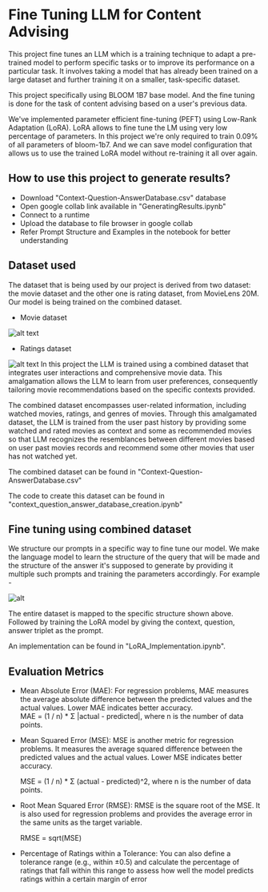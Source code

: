 # Fine Tuning LLM for Content Advising

This project fine tunes an LLM which is a training technique to adapt a pre-trained model to perform specific tasks or to improve its performance on a particular task. It involves taking a model that has already been trained on a large dataset and further training it on a smaller, task-specific dataset.

This project specifically using BLOOM 1B7 base model. And the fine tuning is done for the task of content advising based on a user's previous data.

We've implemented parameter efficient fine-tuning (PEFT) using Low-Rank Adaptation (LoRA). LoRA allows to fine tune the LM using very low percentage of parameters. In this project we're only required to train 0.09% of all parameters of bloom-1b7. And we can save model configuration that allows us to use the trained LoRA model without re-training it all over again.

## How to use this project to generate results?

 - Download "Context-Question-AnswerDatabase.csv" database
 - Open google collab link available in "GeneratingResults.ipynb"
 - Connect to a runtime
 - Upload the database to file browser in google collab
 - Refer Prompt Structure and Examples in the notebook for better understanding


## Dataset used

The dataset that is being used by our project is derived from two dataset: the movie dataset and the other one is rating dataset, from MovieLens 20M. Our model is being trained on the combined dataset.

 - Movie dataset




![alt text](https://i.ibb.co/SXPMZTj/image.png)



 - Ratings dataset




![alt text](https://i.ibb.co/W398TX2/image.png)
In this project the LLM is trained using a combined dataset that integrates user interactions and comprehensive movie data. This amalgamation allows the LLM to learn from user preferences, consequently tailoring movie recommendations based on the specific contexts provided.

The combined dataset encompasses user-related information, including watched movies, ratings, and genres of movies. Through this amalgamated dataset, the LLM is trained from the user past history by providing some watched and rated movies as context and some as recommended movies so that LLM recognizes the resemblances between different movies based on user past movies records and recommend some other movies that user has not watched yet.

The combined dataset can be found in "Context-Question-AnswerDatabase.csv"

The code to create this dataset can be found in "context_question_answer_database_creation.ipynb"
## Fine tuning using combined dataset

We structure our prompts in a specific way to fine tune our model. We make the language model to learn the structure of the query that will be made and the structure of the answer it's supposed to generate by providing it multiple such prompts and training the parameters accordingly. For example - 

![alt](https://i.ibb.co/2K1zyrZ/image.png)

The entire dataset is mapped to the specific structure shown above. Followed by training the LoRA model by giving the context, question, answer triplet as the prompt.

An implementation can be found in "LoRA_Implementation.ipynb".
## Evaluation Metrics

 - Mean Absolute Error (MAE): For regression problems, MAE measures the average absolute difference between the predicted values and the actual values. Lower MAE indicates better accuracy.    
    MAE = (1 / n) * Σ |actual - predicted|, where n is the number  of data points.

 - Mean Squared Error (MSE): MSE is another metric for regression problems. It measures the average squared difference between the predicted values and the actual values. Lower MSE indicates better accuracy.
    
    MSE = (1 / n) * Σ (actual - predicted)^2, 
    where n is the number of data points.

 - Root Mean Squared Error (RMSE): RMSE is the square root of the MSE. It is also used for regression problems and provides the average error in the same units as the target variable.
    
    RMSE = sqrt(MSE)

 - Percentage of Ratings within a Tolerance: You can also define a tolerance range (e.g., within ±0.5) and calculate the percentage of ratings that fall within this range to assess how well the model predicts ratings within a certain margin of error

